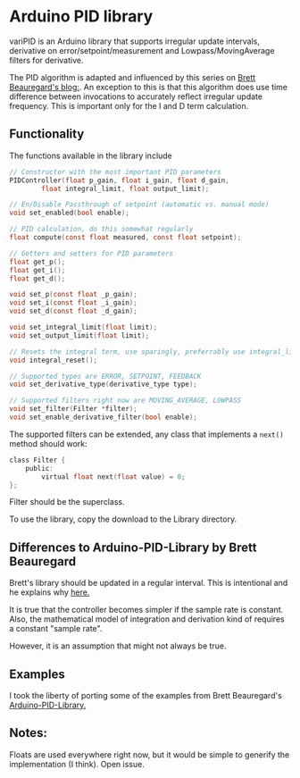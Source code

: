 # Arduino PID library

variPID is an Arduino library that supports irregular update intervals, derivative on error/setpoint/measurement and Lowpass/MovingAverage filters for derivative.

The PID algorithm is adapted and influenced by this series on [Brett Beauregard's blog:](http://brettbeauregard.com/blog/2011/04/improving-the-beginners-pid-introduction/).
An exception to this is that this algorithm does use time difference between invocations to accurately reflect irregular update frequency.
This is important only for the I and D term calculation.

## Functionality

The functions available in the library include

```c
// Constructor with the most important PID parameters
PIDController(float p_gain, float i_gain, float d_gain,
        float integral_limit, float output_limit);

// En/Disable Passthrough of setpoint (automatic vs. manual mode)
void set_enabled(bool enable);

// PID calculation, do this somewhat regularly
float compute(const float measured, const float setpoint);

// Getters and setters for PID parameters
float get_p();
float get_i();
float get_d();

void set_p(const float _p_gain);
void set_i(const float _i_gain);
void set_d(const float _d_gain);

void set_integral_limit(float limit);
void set_output_limit(float limit);

// Resets the integral term, use sparingly, preferrably use integral_limit parameter
void integral_reset();

// Supported types are ERROR, SETPOINT, FEEDBACK
void set_derivative_type(derivative_type type);

// Supported filters right now are MOVING_AVERAGE, LOWPASS
void set_filter(Filter *filter);
void set_enable_derivative_filter(bool enable);

```
The supported filters can be extended, any class that implements a `next()` method should work:

```c
class Filter {
    public:
        virtual float next(float value) = 0;
};
```
Filter should be the superclass.

To use the library, copy the download to the Library directory.

## Differences to Arduino-PID-Library by Brett Beauregard

Brett's library should be updated in a regular interval. This is intentional and he explains why
[here.](http://brettbeauregard.com/blog/2011/04/improving-the-beginner%E2%80%99s-pid-sample-time/)

It is true that the controller becomes simpler if the sample rate is constant. Also, the mathematical
model of integration and derivation kind of requires a constant "sample rate".

However, it is an assumption that might not always be true.

## Examples

I took the liberty of porting some of the examples from Brett Beauregard's
[Arduino-PID-Library.](https://github.com/br3ttb/Arduino-PID-Library/tree/master/examples)

## Notes:

Floats are used everywhere right now, but it would be simple to generify the implementation (I think). Open issue.
